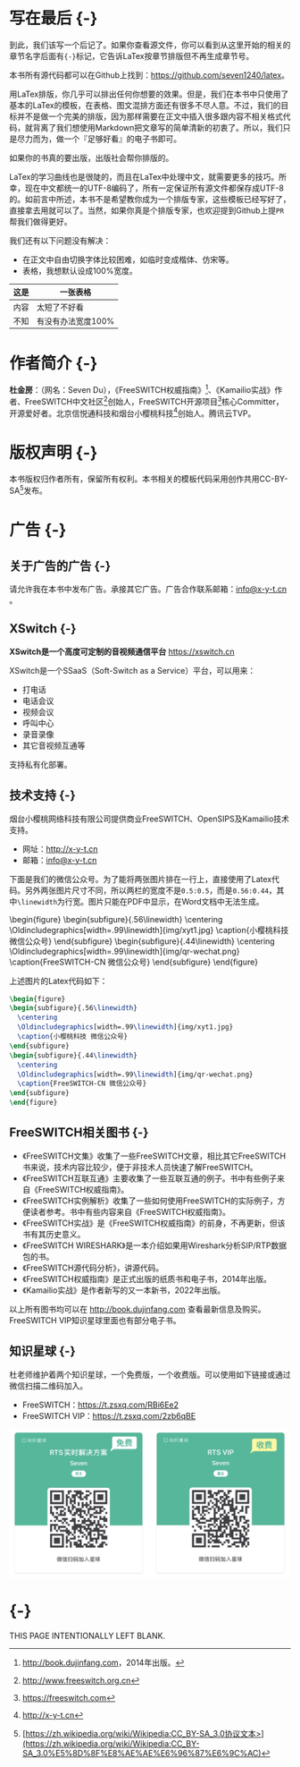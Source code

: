 # 写在最后 {-}

到此，我们该写一个后记了。如果你查看源文件，你可以看到从这里开始的相关的章节名字后面有`{-}`标记，它告诉LaTex按章节排版但不再生成章节号。

本书所有源代码都可以在Github上找到：<https://github.com/seven1240/latex>。

用LaTex排版，你几乎可以排出任何你想要的效果。但是，我们在本书中只使用了基本的LaTex的模板，在表格、图文混排方面还有很多不尽人意。不过，我们的目标并不是做一个完美的排版，因为那样需要在正文中插入很多跟内容不相关格式代码，就背离了我们想使用Markdown把文章写的简单清新的初衷了。所以，我们只是尽力而为，做一个『足够好看』的电子书即可。

如果你的书真的要出版，出版社会帮你排版的。

LaTex的学习曲线也是很陡的，而且在LaTex中处理中文，就需要更多的技巧。所幸，现在中文都统一的UTF-8编码了，所有一定保证所有源文件都保存成UTF-8的。如前言中所述，本书不是希望教你成为一个排版专家，这些模板已经写好了，直接拿去用就可以了。当然，如果你真是个排版专家，也欢迎提到Github上提`PR`帮我们做得更好。

我们还有以下问题没有解决：

* 在正文中自由切换字体比较困难，如临时变成楷体、仿宋等。
* 表格，我想默认设成100%宽度。


这是 | 一张表格
----|------------
内容 | 太短了不好看
不知 | 有没有办法宽度100%


# 作者简介 {-}

**杜金房**：（网名：Seven Du），《FreeSWITCH权威指南》[^fsdg]、《Kamailio实战》作者、FreeSWITCH中文社区[^fscn]创始人，FreeSWITCH开源项目[^freeswitch]核心Committer，开源爱好者。北京信悦通科技和烟台小樱桃科技[^xyt]创始人。腾讯云TVP。

[^fsdg]: <http://book.dujinfang.com>，2014年出版。
[^fscn]: <http://www.freeswitch.org.cn>
[^freeswitch]: <https://freeswitch.com>
[^xyt]: <http://x-y-t.cn>

# 版权声明 {-}

本书版权归作者所有，保留所有权利。本书相关的模板代码采用创作共用CC-BY-SA[^cc]发布。

[^cc]: [https://zh.wikipedia.org/wiki/Wikipedia:CC_BY-SA_3.0协议文本>](https://zh.wikipedia.org/wiki/Wikipedia:CC_BY-SA_3.0%E5%8D%8F%E8%AE%AE%E6%96%87%E6%9C%AC)

# 广告 {-}

## 关于广告的广告 {-}

请允许我在本书中发布广告。承接其它广告。广告合作联系邮箱：info@x-y-t.cn 。

## XSwitch {-}

**XSwitch是一个高度可定制的音视频通信平台** <https://xswitch.cn>

XSwitch是一个SSaaS（Soft-Switch as a Service）平台，可以用来：

* 打电话
* 电话会议
* 视频会议
* 呼叫中心
* 录音录像
* 其它音视频互通等

支持私有化部署。

## 技术支持 {-}

烟台小樱桃网络科技有限公司提供商业FreeSWITCH、OpenSIPS及Kamailio技术支持。

* 网址：<http://x-y-t.cn>
* 邮箱：info@x-y-t.cn

下面是我们的微信公众号。为了能将两张图片排在一行上，直接使用了Latex代码。另外两张图片尺寸不同，所以两栏的宽度不是`0.5:0.5`，而是`0.56:0.44`，其中`\linewidth`为行宽。图片只能在PDF中显示，在Word文档中无法生成。

\begin{figure}
\begin{subfigure}{.56\linewidth}
  \centering
  \Oldincludegraphics[width=.99\linewidth]{img/xyt1.jpg}
  \caption{小樱桃科技 微信公众号}
\end{subfigure}
\begin{subfigure}{.44\linewidth}
  \centering
  \Oldincludegraphics[width=.99\linewidth]{img/qr-wechat.png}
  \caption{FreeSWITCH-CN 微信公众号}
\end{subfigure}
\end{figure}

上述图片的Latex代码如下：

```tex
\begin{figure}
\begin{subfigure}{.56\linewidth}
  \centering
  \Oldincludegraphics[width=.99\linewidth]{img/xyt1.jpg}
  \caption{小樱桃科技 微信公众号}
\end{subfigure}
\begin{subfigure}{.44\linewidth}
  \centering
  \Oldincludegraphics[width=.99\linewidth]{img/qr-wechat.png}
  \caption{FreeSWITCH-CN 微信公众号}
\end{subfigure}
\end{figure}
```

## FreeSWITCH相关图书 {-}

* 《FreeSWITCH文集》收集了一些FreeSWITCH文章，相比其它FreeSWITCH书来说，技术内容比较少，便于非技术人员快速了解FreeSWITCH。
* 《FreeSWITCH互联互通》主要收集了一些互联互通的例子。书中有些例子来自《FreeSWITCH权威指南》。
* 《FreeSWITCH实例解析》收集了一些如何使用FreeSWITCH的实际例子，方便读者参考。书中有些内容来自《FreeSWITCH权威指南》。
* 《FreeSWITCH实战》是《FreeSWITCH权威指南》的前身，不再更新，但该书有其历史意义。
* 《FreeSWITCH WIRESHARK》是一本介绍如果用Wireshark分析SIP/RTP数据包的书。
* 《FreeSWITCH源代码分析》，讲源代码。
* 《FreeSWITCH权威指南》是正式出版的纸质书和电子书，2014年出版。
* 《Kamailio实战》是作者新写的又一本新书，2022年出版。

以上所有图书均可以在 <http://book.dujinfang.com> 查看最新信息及购买。FreeSWITCH VIP知识星球里面也有部分电子书。

## 知识星球 {-}

杜老师维护着两个知识星球，一个免费版，一个收费版。可以使用如下链接或通过微信扫描二维码加入。

* FreeSWITCH：<https://t.zsxq.com/RBi6Ee2>
* FreeSWITCH VIP：<https://t.zsxq.com/2zb6qBE>

![知识星球](img/zsxq.jpg)

# {-}

THIS PAGE INTENTIONALLY LEFT BLANK.
